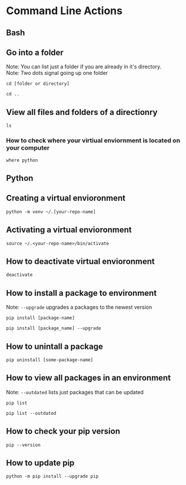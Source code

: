 # Command Line Actions

## Bash

## Go into a folder

Note: You can list just a folder if you are already in it's directory. <br>
Note: Two dots signal going up one folder

```
cd [folder or directory]
```

```
cd ..
```

## View all files and folders of a directionry

```
ls
```

### How to check where your virtiual enviornment is located on your computer

```
where python
```

## Python

## Creating a virtual envioronment

```
python -m venv ~/.[your-repo-name]
```

## Activating a virtual envioronment
```
source ~/.<your-repo-name>/bin/activate
```

## How to deactivate virtual envioronment
```
deactivate
```

## How to install a package to environment
Note: `--upgrade` upgrades a packages to the newest version

```
pip install [package-name]
```

```
pip install [package_name] --upgrade
```

## How to unintall a package

```
pip uninstall [some-package-name]
```

## How to view all packages in an environment
Note: `--outdated` lists just packages that can be updated

```
pip list
```

```
pip list --outdated
```

## How to check your pip version
```
pip --version
```

## How to update pip
```
python -m pip install --upgrade pip
```



